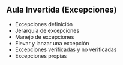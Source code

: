 ## Aula Invertida (Excepciones)


* Excepciones definición
* Jerarquía de excepciones
* Manejo de excepciones
* Elevar y lanzar una excepción
* Excepciones verificadas y no verificadas
* Excepciones propias
